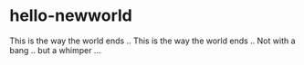 # hello-newworld
This is the way the world ends .. 
This is the way the world ends ..
Not with a bang .. but a whimper ...
